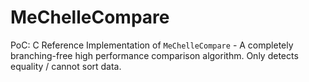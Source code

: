 # MeChelleCompare
PoC: C Reference Implementation of `MeChelleCompare` - A completely branching-free high performance comparison algorithm. Only detects equality / cannot sort data.
